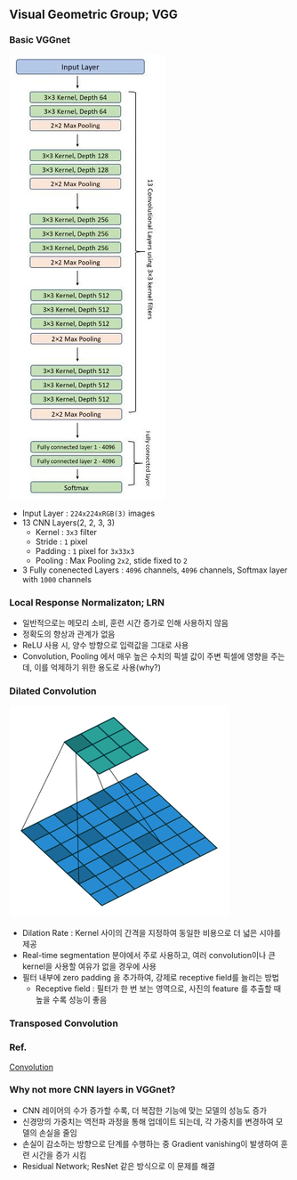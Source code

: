 ## Visual Geometric Group; VGG
### Basic VGGnet
![VGG-16-Architecture](../Attatched/Pasted%20image%2020240119163040.png)
- Input Layer : `224x224xRGB(3)` images
- 13 CNN Layers(2, 2, 3, 3)
	- Kernel : `3x3` filter
	- Stride : `1` pixel
	- Padding : `1` pixel for `3x33x3`
	- Pooling : Max Pooling `2x2`, stide fixed to `2`
- 3 Fully conenected Layers : `4096` channels, `4096` channels, Softmax layer with `1000` channels

### Local Response Normalizaton; LRN
- 일반적으로는 메모리 소비, 훈련 시간 증가로 인해 사용하지 않음
- 정확도의 향상과 관계가 없음
- ReLU 사용 시, 양수 방향으로 입력값을 그대로 사용
- Convolution, Pooling 에서 매우 높은 수치의 픽셀 값이 주변 픽셀에 영향을 주는데, 이를 억제하기 위한 용도로 사용(why?)

### Dilated Convolution
![Dilated_Conv](../Attatched/Pasted%20image%2020240119165019.png)
- Dilation Rate : Kernel 사이의 간격을 지정하여 동일한 비용으로 더 넓은 시야를 제공
- Real-time segmentation 분야에서 주로 사용하고, 여러 convolution이나 큰 kernel을 사용할 여유가 없을 경우에 사용
- 필터 내부에 zero padding 을 추가하여, 강제로 receptive field를 늘리는 방법
	- Receptive field : 필터가 한 번 보는 영역으로, 사진의 feature 를 추출할 때 높을 수록 성능이 좋음
### Transposed Convolution

### Ref.
[Convolution](https://zzsza.github.io/data/2018/02/23/introduction-convolution/)

### Why not more CNN layers in VGGnet?
- CNN 레이어의 수가 증가할 수록, 더 복잡한 기능에 맞는 모델의 성능도 증가
- 신경망의 가중치는 역전파 과정을 통해 업데이트 되는데, 각 가중치를 변경하여 모델의 손실을 줄임
- 손실이 감소하는 방향으로 단계를 수행하는 중 Gradient vanishing이 발생하여 훈련 시간을 증가 시킴
- Residual Network; ResNet 같은 방식으로 이 문제를 해결